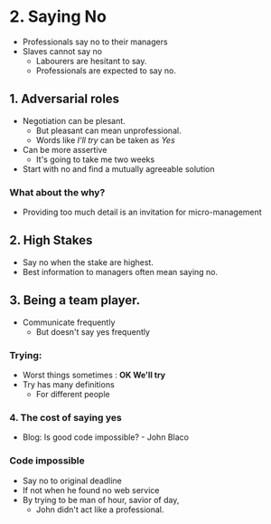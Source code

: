 # 2. Saying No

- Professionals say no to their managers
- Slaves cannot say no
  - Labourers are hesitant to say.
  - Professionals are expected to say no.

## 1. Adversarial roles

- Negotiation can be plesant.
  - But pleasant can mean unprofessional.
  - Words like *I'll try* can be taken as *Yes*
- Can be more assertive 
  - It's going to take me two weeks
- Start with no and find a mutually agreeable solution

### What about the why?

- Providing too much detail is an invitation for micro-management



## 2. High Stakes

- Say no when the stake are highest.
- Best information to managers often mean saying no.



## 3. Being a team player.

- Communicate frequently
  - But doesn't say yes frequently

### Trying:

- Worst things sometimes : **OK We'll try**
- Try has many definitions
  - For different people

### 4. The cost of saying yes

- Blog: Is good code impossible? - John Blaco

### Code impossible

- Say no to original deadline
- If not when he found no web service
- By trying to be man of hour, savior of day,
  - John didn't act like a professional.